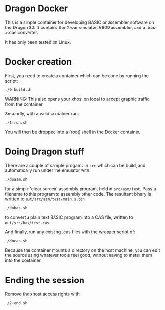 
# Dragon Docker

This is a simple container for developing BASIC or assembler software on the Dragon 32. It contains the
Xroar emulator, 6809 assembler, and a .bas->.cas converter.

It has only been tested on Linux.


# Docker creation

First, you need to create a container which can be done by running the script:

```
./0-build.sh
```

WARNING: This also opens your xhost on local to accept graphic traffic from the container

Secondly, with a valid container run:

```
./1-run.sh
```

You will then be dropped into a (root) shell in the Docker container.


# Doing Dragon stuff

There are a couple of sample progams in `src` which can be build, and automatically run under the
emulator with:

```
./doasm.sh
```

for a simple 'clear screen' assembly program, held in `src/asm/test`. Pass a filename to this program
to assembly other code. The resultant binary is written to `out/src/asm/test/main.s.bin`

```
./dobas.sh
```

to convert a plain text BASIC program into a CAS file, written to `out/src/bas/test.cas`.

And finally, run any existing .cas files with the wrapper script of:

```
./docas.sh
```

Because the container mounts a directory on the host machine, you can edit the source using
whatever tools feel good, without having to install them into the container.


#  Ending the session

Remove the xhost access rights with

```
./2-end.sh
```



